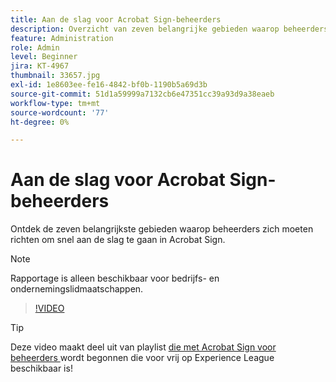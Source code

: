 ```yaml
---
title: Aan de slag voor Acrobat Sign-beheerders
description: Overzicht van zeven belangrijke gebieden waarop beheerders snel aan de slag kunnen in Acrobat Sign
feature: Administration
role: Admin
level: Beginner
jira: KT-4967
thumbnail: 33657.jpg
exl-id: 1e8603ee-fe16-4842-bf0b-1190b5a69d3b
source-git-commit: 51d1a59999a7132cb6e47351cc39a93d9a38eaeb
workflow-type: tm+mt
source-wordcount: '77'
ht-degree: 0%

---
```


# Aan de slag voor Acrobat Sign-beheerders

Ontdek de zeven belangrijkste gebieden waarop beheerders zich moeten richten om snel aan de slag te gaan in Acrobat Sign.

>[!NOTE]
>
>Rapportage is alleen beschikbaar voor bedrijfs- en ondernemingslidmaatschappen.

>[!VIDEO](https://video.tv.adobe.com/v/33657?quality=12&learn=on&hidetitle=true)

>[!TIP]
>
>Deze video maakt deel uit van playlist [ die met Acrobat Sign voor beheerders ](https://experienceleague.adobe.com/nl/playlists/acrobat-sign-get-started-administrators) wordt begonnen die voor vrij op Experience League beschikbaar is!
